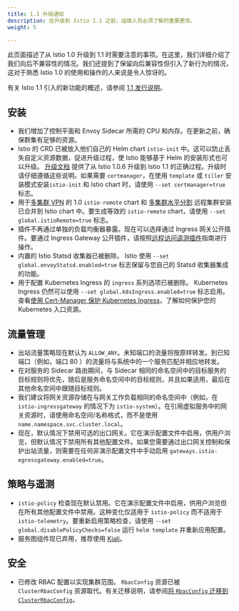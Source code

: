 ```yaml
---
title: 1.1 升级通知
description: 在升级到 Istio 1.1 之前，运维人员必须了解的重要更改。
weight: 5

---
```


此页面描述了从 Istio 1.0 升级到 1.1 时需要注意的事项。在这里，我们详细介绍了我们向后不兼容性的情况。我们还提到了保留向后兼容性但引入了新行为的情况，这对于熟悉 Istio 1.0 的使用和操作的人来说是令人惊讶的。

有关 Istio 1.1 引入的新功能的概述，请参阅 [1.1 发行说明](/about/notes/1.1/)。

## 安装

- 我们增加了控制平面和 Envoy Sidecar 所需的 CPU 和内存。在更新之前，确保群集有足够的资源。
- Istio 的 CRD 已被放入他们自己的 Helm chart `istio-init` 中。这可以防止丢失自定义资源数据，促进升级过程，使 Istio 能够基于 Helm 的安装形式也可以升级。 [升级文档](/docs/setup/kubernetes/upgrade/steps/) 提供了从 Istio 1.0.6 升级到 Istio 1.1 的正确过程。升级时请仔细遵循这些说明。如果需要 `certmanager`，在使用 `template` 或 `tiller` 安装模式安装`istio-init` 和 Istio chart 时，请使用 `--set certmanager=true` 标志。
- 用于[多集群 VPN](/zh/docs/setup/kubernetes/install/multicluster/vpn/) 的 1.0 `istio-remote` chart 和 [多集群水平分割](/zh/docs/examples/multicluster/split-horizon-eds/) 远程集群安装已合并到 Istio chart 中。要生成等效的 `istio-remote` chart，请使用 `--set global.istioRemote=true` 标志。
- 插件不再通过单独的负载均衡器暴露。现在可以选择通过 Ingress 网关公开插件。要通过 Ingress Gateway 公开插件，请按照[远程访问遥测插件](/docs/tasks/telemetry/gateways/)指南进行操作。
- 内置的 Istio Statsd 收集器已被删除。 Istio 使用 `--set global.envoyStatsd.enabled=true` 标志保留与您自己的 Statsd 收集器集成的功能。
- 用于配置 Kubernetes Ingress 的 `ingress` 系列选项已被删除。 Kubernetes Ingress 仍然可以使用 `--set global.k8sIngress.enabled=true` 标志启用。查看[使用 Cert-Manager 保护 Kubernetes Ingress](/docs/examples/advanced-gateways/ingress-certmgr/)，了解如何保护您的 Kubernetes 入口资源。

## 流量管理

- 出站流量策略现在默认为 `ALLOW_ANY`。未知端口的流量将按原样转发。到已知端口（例如，端口 80 ）的流量将与系统中的一个服务匹配并相应地转发。
- 在对服务的 Sidecar 路由期间，与 Sidecar 相同的命名空间中的目标服务的目标规则将优先，随后是服务命名空间中的目标规则，并且如果适用，最后在其他命名空间中跟随目标规则。
- 我们建议将网关资源存储在与网关工作负载相同的命名空间中（例如，在 `istio-ingressgateway` 的情况下为 `istio-system`）。在引用虚拟服务中的网关资源时，请使用命名空间/名称格式，而不是使用 `name.namespace.svc.cluster.local`。
- 现在，默认情况下禁用可选的出口网关。它在演示配置文件中启用，供用户浏览，但默认情况下禁用所有其他配置文件。如果您需要通过出口网关控制和保护出站流量，则需要在任何非演示配置文件中手动启用 `gateways.istio-egressgateway.enabled=true`。

## 策略与遥测

- `istio-policy` 检查现在默认禁用。它在演示配置文件中启用，供用户浏览但在所有其他配置文件中禁用。这种变化仅适用于 `istio-policy` 而不适用于 `istio-telemetry`。要重新启用策略检查，请使用 `--set global.disablePolicyChecks=false` 运行 `helm template` 并重新应用配置。
- 服务图组件现已弃用，推荐使用 [Kiali](https://www.kiali.io/)。

## 安全

- 已修改 RBAC 配置以实现集群范围。 `RbacConfig` 资源已被 `ClusterRbacConfig` 资源取代。有关迁移说明，请参阅[将 `RbacConfig` 迁移到 `ClusterRbacConfig`](/docs/setup/kubernetes/upgrade/steps/#migrating-from-rbacconfig-to-clusterrbacconfig)。
